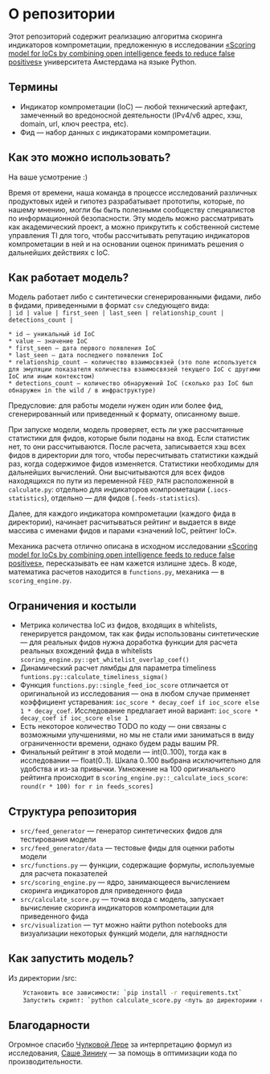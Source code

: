 # О репозитории

Этот репозиторий содержит реализацию алгоритма скоринга индикаторов компрометации, предложенную в исследовании [«Scoring model for IoCs by combining open intelligence feeds to reduce false positives»](https://homepages.staff.os3.nl/~delaat/rp/2019-2020/p55/report.pdf) университета Амстердама на языке Python.

## Термины

* Индикатор компрометации (IoC) — любой технический артефакт, замеченный во вредоносной деятельности (IPv4/v6 адрес, хэш, domain, url, ключ реестра, etc).
* Фид — набор данных с индикаторами компрометации.

## Как это можно использовать?

На ваше усмотрение :)

Время от времени, наша команда в процессе исследований различных продуктовых идей и гипотез разрабатывает прототипы, которые, по нашему мнению, могли бы быть полезными сообществу специалистов по информационной безопасности. Эту модель можно рассматривать как академический проект, а можно прикрутить к собственной системе управления TI для того, чтобы рассчитывать репутацию индикаторов компрометации в ней и на основании оценок принимать решения о дальнейших действиях с IoC.

## Как работает модель?

Модель работает либо с синтетически сгенерированными фидами, либо в фидами, приведенными в формат `csv` следующего вида:  
```| id | value | first_seen | last_seen | relationship_count | detections_count |```  

```none
* id — уникальный id IoC
* value — значение IoС
* first_seen — дата первого появления IoC
* last_seen — дата последнего появления IoC
* relationship_count — количество взаимосвязей (это поле используется для эмуляции показателя количества взаимосвязей текущего IoC с другими IoC или иным контекстом)
* detections_count — количество обнаружений IoC (сколько раз IoC был обнаружен in the wild / в инфраструктуре)
```

Предусловие: для работы модели нужен один или более фид, сгенерированный или приведенный к формату, описанному выше.

При запуске модели, модель проверяет, есть ли уже рассчитанные статистики для фидов, которые были поданы на вход. Если статистик нет, то они рассчитываются. После расчета, записывается хэш всех фидов в директории для того, чтобы пересчитывать статистики каждый раз, когда содержимое фидов изменяется. Статистики необходимы для дальнейших вычислений. Они высчитываются для всех фидов находящихся по пути из переменной `FEED_PATH` расположенной в `calculate.py`: отдельно для индикаторов компрометации (`.iocs-statistics`), отдельно — для фидов (`.feeds-statistics`).

Далее, для каждого индикатора компрометации (каждого фида в директории), начинает расчитываться рейтинг и выдается в виде массива с именами фидов и парами «значений IoC, рейтинг IoC».

Механика расчета отлично описана в исходном исследовании [«Scoring model for IoCs by combining open intelligence feeds to reduce false positives»](https://homepages.staff.os3.nl/~delaat/rp/2019-2020/p55/report.pdf), пересказывать ее нам кажется излишне здесь. В коде, математика расчетов находится в `functions.py`, механика — в `scoring_engine.py`.  

## Ограничения и костыли

* Метрика количества IoC из фидов, входящих в whitelists, генерируется рандомом, так как фиды использованы синтетические — для реальных фидов нужна доработка функции для расчета реальных вхождений фида в whitelists `scoring_engine.py::get_whitelist_overlap_coef()`
* Динамический расчет лямбды для параметра timeliness `funtions.py::calculate_timeliness_sigma()`
* Функция `functions.py::single_feed_ioc_score` отличается от оригинальной из исследования — она в любом случае применяет коэффициент устаревания: `ioc_score * decay_coef if ioc_score else 1 * decay_coef`. Исследование предлагает иной вариант: `ioc_score * decay_coef if ioc_score else 1`
* Есть некоторое количество TODO по коду — они связаны с возможными улучшениями, но мы не стали ими заниматься в виду ограниченности времени, однако будем рады вашим PR.
* Финальный рейтинг в этой модели — int(0..100), тогда как в исследовании — float(0..1). Шкала 0..100 выбрана исключительно для удобства и из-за привычки. Умножение на 100 оригинального рейтинга происходит в `scoring_engine.py::_calculate_iocs_score`: `round(r * 100) for r in feeds_scores]`

## Структура репозитория

* `src/feed_generator` — генератор синтетических фидов для тестирования модели
* `src/feed_generator/data` — тестовые фиды для оценки работы модели
* `src/functions.py` — функции, содержащие формулы, используемые для расчета показателей
* `src/scoring_engine.py` — ядро, занимающееся вычислением скоринга индикаторов для приведенного фида
* `src/calculate_score.py` — точка входа с модель, запускает вычисление скоринга индикаторов компрометации для приведенного фида
* `src/visualization` — тут можно найти python notebooks для визуализации некоторых функций модели, для наглядности

## Как запустить модель?

Из директории /src:

```bash
    Установить все зависимости: `pip install -r requirements.txt`
    Запустить скрипт: `python calculate_score.py <путь до директориии с фидами>`
```

## Благодарности

Огромное спасибо [Чулковой Лере](https://github.com/valeleriee) за интерпретацию формул из исследования, [Саше Зинину](https://github.com/pinkiesky) — за помощь в оптимизации кода по производительности.
